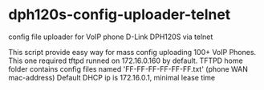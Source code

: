 # dph120s-config-uploader-telnet
config file uploader for VoIP phone D-Link DPH120S via telnet

This script provide easy way for mass config uploading 100+ VoIP Phones. 
This one required tftpd runned on 172.16.0.160 by default. 
TFTPD home folder contains config files named 'FF-FF-FF-FF-FF-FF.txt' (phone WAN mac-address)
Default DHCP ip is 172.16.0.1, minimal lease time
